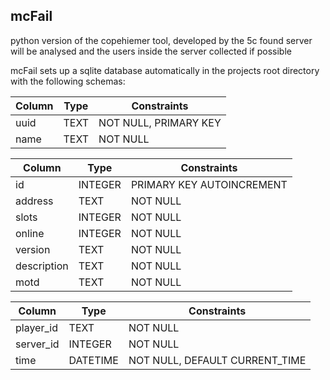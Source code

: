 ## mcFail

python version of the copehiemer tool, developed by the 5c
found server will be analysed and the users inside the server collected if possible

mcFail sets up a sqlite database automatically in the projects root directory with the following schemas:

| Column | Type | Constraints           |
| ------ | ---- | --------------------- |
| uuid   | TEXT | NOT NULL, PRIMARY KEY |
| name   | TEXT | NOT NULL              |

| Column      | Type    | Constraints               |
| ----------- | ------- | ------------------------- |
| id          | INTEGER | PRIMARY KEY AUTOINCREMENT |
| address     | TEXT    | NOT NULL                  |
| slots       | INTEGER | NOT NULL                  |
| online      | INTEGER | NOT NULL                  |
| version     | TEXT    | NOT NULL                  |
| description | TEXT    | NOT NULL                  |
| motd        | TEXT    | NOT NULL                  |

| Column     | Type     | Constraints                     |
| ---------- | -------- | ------------------------------- |
| player\_id | TEXT     | NOT NULL                        |
| server\_id | INTEGER  | NOT NULL                        |
| time       | DATETIME | NOT NULL, DEFAULT CURRENT\_TIME |

